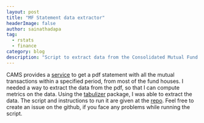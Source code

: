 ```yaml
---
layout: post
title: "MF Statement data extractor"
headerImage: false
author: sainathadapa
tag:
  - rstats
  - finance
category: blog
description: "Script to extract data from the Consolidated Mutual Fund statement given by CAMS"
---
```


CAMS provides a [service](https://www.camsonline.com/InvestorServices/COL_ISAccountStatementCKF.aspx) to get a pdf statement with all the mutual transactions within a specified period, from most of the fund houses. I needed a way to extract the data from the pdf, so that I can compute metrics on the data. Using the [tabulizer](https://github.com/ropensci/tabulizer) package, I was able to extract the data. The script and instructions to run it are given at the [repo](https://github.com/sainathadapa/mf-statement-data-extractor). Feel free to create an issue on the github, if you face any problems while running the script.

